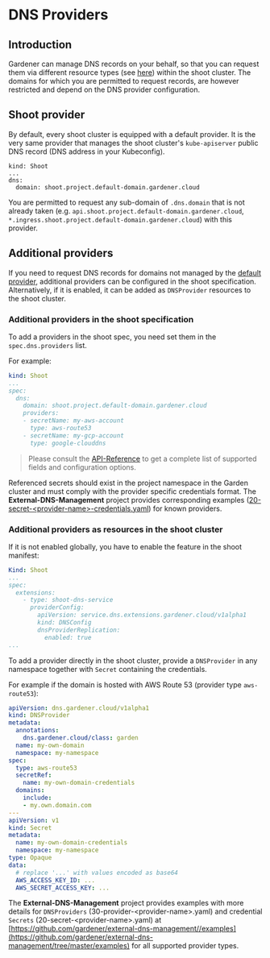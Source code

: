 # DNS Providers

## Introduction

Gardener can manage DNS records on your behalf, so that you can request them via different resource types (see [here](./dns_names.md)) within the shoot cluster. The domains for which you are permitted to request records, are however restricted and depend on the DNS provider configuration.

## Shoot provider

By default, every shoot cluster is equipped with a default provider. It is the very same provider that manages the shoot cluster's `kube-apiserver` public DNS record (DNS address in your Kubeconfig).

```
kind: Shoot
...
dns:
  domain: shoot.project.default-domain.gardener.cloud
```

You are permitted to request any sub-domain of `.dns.domain` that is not already taken (e.g. `api.shoot.project.default-domain.gardener.cloud`, `*.ingress.shoot.project.default-domain.gardener.cloud`) with this provider.

## Additional providers

If you need to request DNS records for domains not managed by the [default provider](#Shoot-provider), additional providers can 
be configured in the shoot specification.
Alternatively, if it is enabled, it can be added as `DNSProvider` resources to the shoot cluster.

### Additional providers in the shoot specification

To add a providers in the shoot spec, you need set them in the `spec.dns.providers` list.

For example:
```yaml
kind: Shoot
...
spec:
  dns:
    domain: shoot.project.default-domain.gardener.cloud
    providers:
    - secretName: my-aws-account
      type: aws-route53
    - secretName: my-gcp-account
      type: google-clouddns
```

> Please consult the [API-Reference](https://gardener.cloud/docs/references/core/#core.gardener.cloud/v1beta1.DNSProvider) to get a complete list of supported fields and configuration options.

Referenced secrets should exist in the project namespace in the Garden cluster and must comply with the provider specific credentials format. The **External-DNS-Management** project provides corresponding examples ([20-secret-\<provider-name>-credentials.yaml](https://github.com/gardener/external-dns-management/tree/master/examples)) for known providers.

### Additional providers as resources in the shoot cluster

If it is not enabled globally, you have to enable the feature in the shoot manifest:

```yaml
Kind: Shoot
...
spec:
  extensions:
    - type: shoot-dns-service
      providerConfig:
        apiVersion: service.dns.extensions.gardener.cloud/v1alpha1
        kind: DNSConfig
        dnsProviderReplication:
          enabled: true
...
```

To add a provider directly in the shoot cluster, provide a `DNSProvider` in any namespace together
with `Secret` containing the credentials.

For example if the domain is hosted with AWS Route 53 (provider type `aws-route53`):
```yaml
apiVersion: dns.gardener.cloud/v1alpha1
kind: DNSProvider
metadata:
  annotations:
    dns.gardener.cloud/class: garden
  name: my-own-domain
  namespace: my-namespace
spec:
  type: aws-route53
  secretRef:
    name: my-own-domain-credentials
  domains:
    include:
    - my.own.domain.com
---
apiVersion: v1
kind: Secret
metadata:
  name: my-own-domain-credentials
  namespace: my-namespace
type: Opaque
data:
  # replace '...' with values encoded as base64
  AWS_ACCESS_KEY_ID: ...
  AWS_SECRET_ACCESS_KEY: ...
```

The **External-DNS-Management** project provides examples with more details for `DNSProviders` (30-provider-\<provider-name>.yaml)
and credential `Secrets` (20-secret-\<provider-name>.yaml) at [https://github.com/gardener/external-dns-management//examples](https://github.com/gardener/external-dns-management/tree/master/examples)
for all supported provider types.
